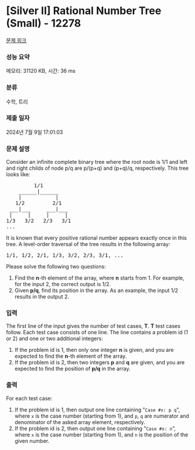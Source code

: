 # [Silver II] Rational Number Tree (Small) - 12278 

[문제 링크](https://www.acmicpc.net/problem/12278) 

### 성능 요약

메모리: 31120 KB, 시간: 36 ms

### 분류

수학, 트리

### 제출 일자

2024년 7월 9일 17:01:03

### 문제 설명

<p>Consider an infinite complete binary tree where the root node is 1/1 and left and right childs of node p/q are p/(p+q) and (p+q)/q, respectively. This tree looks like:</p>

<pre>         1/1
    ______|______
    |           |
   1/2         2/1
 ___|___     ___|___
 |     |     |     |
1/3   3/2   2/3   3/1
...
</pre>

<p>It is known that every positive rational number appears exactly once in this tree. A level-order traversal of the tree results in the following array:</p>

<pre>1/1, 1/2, 2/1, 1/3, 3/2, 2/3, 3/1, ...
</pre>

<p>Please solve the following two questions:</p>

<ol>
	<li>Find the <b>n</b>-th element of the array, where <b>n</b> starts from 1. For example, for the input 2, the correct output is 1/2.</li>
	<li>Given <b>p/q</b>, find its position in the array. As an example, the input 1/2 results in the output 2.</li>
</ol>

### 입력 

 <p>The first line of the input gives the number of test cases, <b>T</b>. <b>T</b> test cases follow. Each test case consists of one line. The line contains a problem id (1 or 2) and one or two additional integers:</p>

<ol>
	<li>If the problem id is 1, then only one integer <b>n</b> is given, and you are expected to find the <b>n</b>-th element of the array.</li>
	<li>If the problem id is 2, then two integers <b>p</b> and <b>q</b> are given, and you are expected to find the position of <b>p/q</b> in the array.</li>
</ol>

### 출력 

 <p>For each test case:</p>

<ol>
	<li>If the problem id is 1, then output one line containing "<code>Case #x: p q</code>", where <code>x</code> is the case number (starting from 1), and <code>p</code>, <code>q</code> are numerator and denominator of the asked array element, respectively.</li>
	<li>If the problem id is 2, then output one line containing "<code>Case #x: n</code>", where <code>x</code> is the case number (starting from 1), and <code>n</code> is the position of the given number.</li>
</ol>

